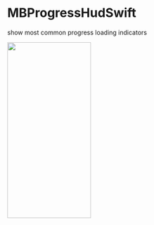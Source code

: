 # MBProgressHudSwift
show most common progress loading indicators

<img src="imgs/image1" width="190" height= "400">
